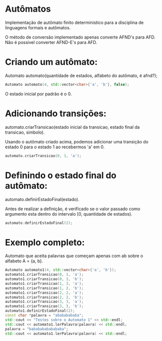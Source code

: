 # Autômatos

  Implementação de autômato finito deterministico para a disciplina de linguagens formais e autômatos.
  
  O método de conversão implementado apenas converte AFND's para AFD. Não é possivel converter AFND-E's para AFD.

# Criando um autômato:
  Automato automato(quantidade de estados, alfabeto do autômato, é afnd?);
  ~~~C++
  Automato automato(4, std::vector<char>{'a', 'b'}, false);
  ~~~
  
  O estado inicial por padrão é o 0.
 
 # Adicionando transições:
  automato.criarTransicao(estado inicial da transicao, estado final da transicao, simbolo).
  
  Usando o autômato criado acima, podemos adicionar uma transição do estado 0 para o estado 1 ao recebermos 'a' em 0.
  ~~~C++
  automato.criarTransicao(0, 1, 'a');
  ~~~
  
  # Definindo o estado final do autômato:
   automato.definirEstadoFinal(estado).
    
   Antes de realizar a definição, é verificado se o valor passado como argumento esta dentro do 
   intervalo [0, quantidade de estados).
   ~~~C++ 
   automato.definirEstadoFinal(2);
   ~~~
   
  # Exemplo completo:
   Automato que aceita palavras que começam apenas com ab sobre o alfabeto A = {a, b}.
    
   ~~~C++
   Automato automato1(4, std::vector<char>{'a', 'b'});
   automato1.criarTransicao(0, 1, 'a');
   automato1.criarTransicao(0, 3, 'b');
   automato1.criarTransicao(1, 3, 'a');
   automato1.criarTransicao(1, 2, 'b');
   automato1.criarTransicao(2, 2, 'a');
   automato1.criarTransicao(2, 2, 'b');
   automato1.criarTransicao(3, 3, 'a');
   automato1.criarTransicao(3, 3, 'b');
   automato1.definirEstadoFinal(2);
   const char *palavra = "abababababa";
   std::cout << "Testes sobre o Automato 1" << std::endl;
   std::cout << automato1.lerPalavra(palavra) << std::endl;
   palavra = "babababababababa";
   std::cout << automato1.lerPalavra(palavra) << std::endl;
   ~~~
